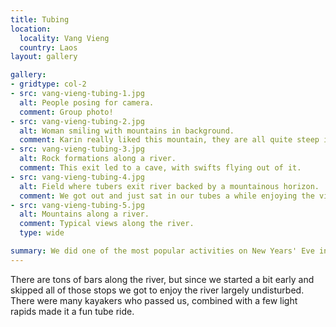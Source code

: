 ```yaml
---
title: Tubing
location:
  locality: Vang Vieng
  country: Laos
layout: gallery

gallery:
- gridtype: col-2
- src: vang-vieng-tubing-1.jpg
  alt: People posing for camera.
  comment: Group photo!
- src: vang-vieng-tubing-2.jpg
  alt: Woman smiling with mountains in background.
  comment: Karin really liked this mountain, they are all quite steep in this area.
- src: vang-vieng-tubing-3.jpg
  alt: Rock formations along a river.
  comment: This exit led to a cave, with swifts flying out of it.
- src: vang-vieng-tubing-4.jpg
  alt: Field where tubers exit river backed by a mountainous horizon.
  comment: We got out and just sat in our tubes a while enjoying the view.
- src: vang-vieng-tubing-5.jpg
  alt: Mountains along a river.
  comment: Typical views along the river.
  type: wide

summary: We did one of the most popular activities on New Years' Eve in Vang Vieng — tubing down the river!
---
```


There are tons of bars along the river, but since we started a bit early and skipped all of those stops we got to enjoy the river largely undisturbed. There were many kayakers who passed us, combined with a few light rapids made it a fun tube ride.

<!-- falsche antwort! -->
